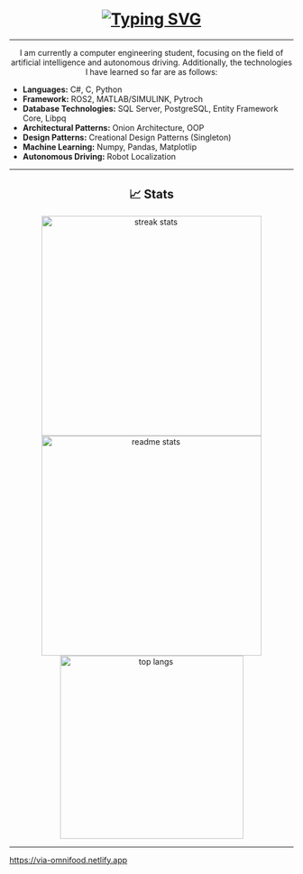 <h1 align="center">
    <a href="https://git.io/typing-svg"><img src="https://readme-typing-svg.herokuapp.com?font=Fira+Code&pause=1000&color=30E9AE&center=true&vCenter=true&width=500&lines=Hello+%3A).+I'am+Tahiri" alt="Typing SVG" /></a>
</h1>

<hr/>
<div align="center">
    <p>I am currently a computer engineering student, focusing on the field of artificial intelligence and autonomous driving. Additionally, the technologies I have learned so far are as follows:</p>
    <ul align="left">
        <li><strong>Languages:</strong> C#, C, Python</li>
        <li><strong>Framework:</strong> ROS2, MATLAB/SIMULINK, Pytroch</li>
        <li><strong>Database Technologies:</strong> SQL Server, PostgreSQL, Entity Framework Core, Libpq</li>
        <li><strong>Architectural Patterns:</strong> Onion Architecture, OOP </li>
        <li><strong>Design Patterns:</strong> Creational Design Patterns (Singleton)</li>
        <li><strong>Machine Learning:</strong> Numpy, Pandas, Matplotlip </li>
        <li><strong>Autonomous Driving:</strong> Robot Localization</li>
    </ul>
</div>



<hr/>

<h2 align="center">📈 Stats </h2>

<div align=center>
  <img width=390 src="https://streak-stats.demolab.com/?user=Tahir1072a&count_private=true&theme=react&border_radius=10" alt="streak stats"/>
  <img width=390 src="https://github-readme-stats.vercel.app/api?username=Tahir1072a&show_icons=true&theme=react&rank_icon=github&border_radius=10" alt="readme stats" />
  <br/>
  <img width=325 align="center" src="https://github-readme-stats.vercel.app/api/top-langs/?username=Tahir1072a&hide=HTML&langs_count=8&layout=compact&theme=react&border_radius=10&size_weight=0.5&count_weight=0.5&exclude_repo=github-readme-stats" alt="top langs" />
</div>

<hr/>

https://via-omnifood.netlify.app
